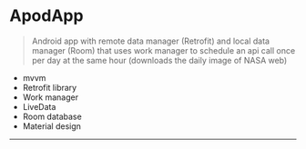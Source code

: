 # ApodApp

> Android app with remote data manager (Retrofit) and local data manager (Room) that uses work manager to schedule an api call once per day at the same hour (downloads the daily image of NASA web)

- mvvm
- Retrofit library
- Work manager
- LiveData
- Room database
- Material design

---------
